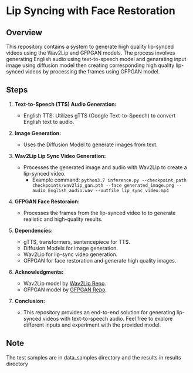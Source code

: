 # Lip Syncing with Face Restoration

## Overview

This repository contains a system to generate high quality lip-synced videos using the Wav2Lip and GFPGAN models. The process involves generating English audio using text-to-speech model and genarating input image using diffusion model then creating corresponding high quality lip-synced videos by processing the frames using GFPGAN model.

## Steps

1. **Text-to-Speech (TTS) Audio Generation:**

   - English TTS: Utilizes gTTS (Google Text-to-Speech) to convert English text to audio.

2. **Image Generation:**

   - Uses the Diffusion Model to generate images from text.
     
3. **Wav2Lip Lip Sync Video Generation:**

   - Processes the generated image and audio with Wav2Lip to create a lip-synced video.
     - Example command: `python3.7 inference.py --checkpoint_path checkpoints/wav2lip_gan.pth --face generated_image.png --audio English_audio.wav --outfile lip_sync_video.mp4`

4. **GFPGAN Face Restoraion:**

   - Processes the frames from the lip-synced video to to generate realistic and high-quality results.

5. **Dependencies:**

   - gTTS, transformers, sentencepiece for TTS.
   - Diffusion Models for image generation.
   - Wav2Lip for lip-sync video generation.
   - GFPGAN for face restoration and generate high quality images.

6. **Acknowledgments:**

   - Wav2Lip model by [Wav2Lip Repo](https://github.com/Rudrabha/Wav2Lip).
   - GFPGAN model by [GFPGAN Repo](https://github.com/TencentARC/GFPGAN).

7. **Conclusion:**

   - This repository provides an end-to-end solution for generating lip-synced videos with text-to-speech audio. Feel free to explore different inputs and experiment with the provided model.

## Note
The test samples are in data_samples directory and the results in results directory
